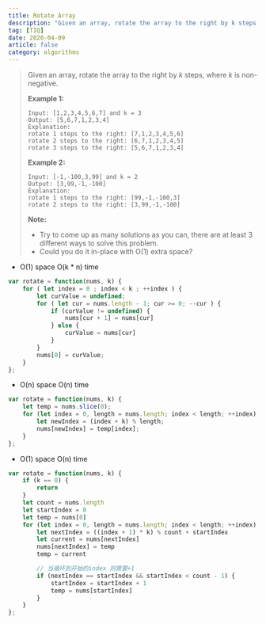 ```yaml
---
title: Rotate Array
description: "Given an array, rotate the array to the right by k steps, where k is non-negative."
tag: [TIQ]
date: 2020-04-09
article: false
category: algorithms
---
```


>Given an array, rotate the array to the right by *k* steps, where *k* is non-negative.
>
>**Example 1:**
>
>```
>Input: [1,2,3,4,5,6,7] and k = 3
>Output: [5,6,7,1,2,3,4]
>Explanation:
>rotate 1 steps to the right: [7,1,2,3,4,5,6]
>rotate 2 steps to the right: [6,7,1,2,3,4,5]
>rotate 3 steps to the right: [5,6,7,1,2,3,4]
>```
>
>**Example 2:**
>
>```
>Input: [-1,-100,3,99] and k = 2
>Output: [3,99,-1,-100]
>Explanation: 
>rotate 1 steps to the right: [99,-1,-100,3]
>rotate 2 steps to the right: [3,99,-1,-100]
>```
>
>**Note:**
>
>- Try to come up as many solutions as you can, there are at least 3 different ways to solve this problem.
>- Could you do it in-place with O(1) extra space?

- O(1) space  O(k * n) time

```javascript
var rotate = function(nums, k) {
    for ( let index = 0 ; index < k ; ++index ) {
        let curValue = undefined;
        for ( let cur = nums.length - 1; cur >= 0; --cur ) {
            if (curValue != undefined) {
                nums[cur + 1] = nums[cur]
            } else {
                curValue = nums[cur]
            }
        }
        nums[0] = curValue;
    }
};
```

- O(n) space O(n) time

```javascript
var rotate = function(nums, k) {
    let temp = nums.slice(0);
    for (let index = 0, length = nums.length; index < length; ++index) {
        let newIndex = (index + k) % length;
        nums[newIndex] = temp[index];
    }
};
```

- O(1) space O(n) time

```javascript
var rotate = function(nums, k) {
    if (k == 0) {
        return
    }
    let count = nums.length
    let startIndex = 0
    let temp = nums[0]
    for (let index = 0, length = nums.length; index < length; ++index) {
        let nextIndex = ((index + 1) * k) % count + startIndex
        let current = nums[nextIndex]
        nums[nextIndex] = temp
        temp = current

        // 当循环到开始的index 则需要+1
        if (nextIndex == startIndex && startIndex < count - 1) {
            startIndex = startIndex + 1
            temp = nums[startIndex]
        }
    }
};
```

